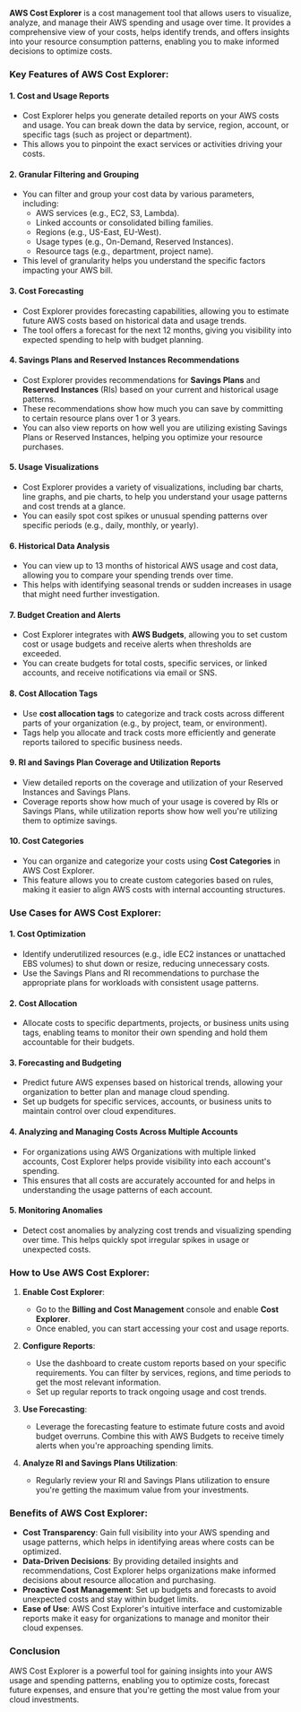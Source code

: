 **AWS Cost Explorer** is a cost management tool that allows users to visualize, analyze, and manage their AWS spending and usage over time. It provides a comprehensive view of your costs, helps identify trends, and offers insights into your resource consumption patterns, enabling you to make informed decisions to optimize costs.

### Key Features of AWS Cost Explorer:

#### 1. **Cost and Usage Reports**
   - Cost Explorer helps you generate detailed reports on your AWS costs and usage. You can break down the data by service, region, account, or specific tags (such as project or department).
   - This allows you to pinpoint the exact services or activities driving your costs.

#### 2. **Granular Filtering and Grouping**
   - You can filter and group your cost data by various parameters, including:
     - AWS services (e.g., EC2, S3, Lambda).
     - Linked accounts or consolidated billing families.
     - Regions (e.g., US-East, EU-West).
     - Usage types (e.g., On-Demand, Reserved Instances).
     - Resource tags (e.g., department, project name).
   - This level of granularity helps you understand the specific factors impacting your AWS bill.

#### 3. **Cost Forecasting**
   - Cost Explorer provides forecasting capabilities, allowing you to estimate future AWS costs based on historical data and usage trends.
   - The tool offers a forecast for the next 12 months, giving you visibility into expected spending to help with budget planning.

#### 4. **Savings Plans and Reserved Instances Recommendations**
   - Cost Explorer provides recommendations for **Savings Plans** and **Reserved Instances** (RIs) based on your current and historical usage patterns.
   - These recommendations show how much you can save by committing to certain resource plans over 1 or 3 years.
   - You can also view reports on how well you are utilizing existing Savings Plans or Reserved Instances, helping you optimize your resource purchases.

#### 5. **Usage Visualizations**
   - Cost Explorer provides a variety of visualizations, including bar charts, line graphs, and pie charts, to help you understand your usage patterns and cost trends at a glance.
   - You can easily spot cost spikes or unusual spending patterns over specific periods (e.g., daily, monthly, or yearly).

#### 6. **Historical Data Analysis**
   - You can view up to 13 months of historical AWS usage and cost data, allowing you to compare your spending trends over time.
   - This helps with identifying seasonal trends or sudden increases in usage that might need further investigation.

#### 7. **Budget Creation and Alerts**
   - Cost Explorer integrates with **AWS Budgets**, allowing you to set custom cost or usage budgets and receive alerts when thresholds are exceeded.
   - You can create budgets for total costs, specific services, or linked accounts, and receive notifications via email or SNS.

#### 8. **Cost Allocation Tags**
   - Use **cost allocation tags** to categorize and track costs across different parts of your organization (e.g., by project, team, or environment).
   - Tags help you allocate and track costs more efficiently and generate reports tailored to specific business needs.

#### 9. **RI and Savings Plan Coverage and Utilization Reports**
   - View detailed reports on the coverage and utilization of your Reserved Instances and Savings Plans.
   - Coverage reports show how much of your usage is covered by RIs or Savings Plans, while utilization reports show how well you're utilizing them to optimize savings.

#### 10. **Cost Categories**
   - You can organize and categorize your costs using **Cost Categories** in AWS Cost Explorer.
   - This feature allows you to create custom categories based on rules, making it easier to align AWS costs with internal accounting structures.

### Use Cases for AWS Cost Explorer:

#### 1. **Cost Optimization**
   - Identify underutilized resources (e.g., idle EC2 instances or unattached EBS volumes) to shut down or resize, reducing unnecessary costs.
   - Use the Savings Plans and RI recommendations to purchase the appropriate plans for workloads with consistent usage patterns.

#### 2. **Cost Allocation**
   - Allocate costs to specific departments, projects, or business units using tags, enabling teams to monitor their own spending and hold them accountable for their budgets.

#### 3. **Forecasting and Budgeting**
   - Predict future AWS expenses based on historical trends, allowing your organization to better plan and manage cloud spending.
   - Set up budgets for specific services, accounts, or business units to maintain control over cloud expenditures.

#### 4. **Analyzing and Managing Costs Across Multiple Accounts**
   - For organizations using AWS Organizations with multiple linked accounts, Cost Explorer helps provide visibility into each account's spending.
   - This ensures that all costs are accurately accounted for and helps in understanding the usage patterns of each account.

#### 5. **Monitoring Anomalies**
   - Detect cost anomalies by analyzing cost trends and visualizing spending over time. This helps quickly spot irregular spikes in usage or unexpected costs.

### How to Use AWS Cost Explorer:

1. **Enable Cost Explorer**: 
   - Go to the **Billing and Cost Management** console and enable **Cost Explorer**.
   - Once enabled, you can start accessing your cost and usage reports.

2. **Configure Reports**: 
   - Use the dashboard to create custom reports based on your specific requirements. You can filter by services, regions, and time periods to get the most relevant information.
   - Set up regular reports to track ongoing usage and cost trends.

3. **Use Forecasting**: 
   - Leverage the forecasting feature to estimate future costs and avoid budget overruns. Combine this with AWS Budgets to receive timely alerts when you're approaching spending limits.

4. **Analyze RI and Savings Plans Utilization**: 
   - Regularly review your RI and Savings Plans utilization to ensure you're getting the maximum value from your investments.

### Benefits of AWS Cost Explorer:

- **Cost Transparency**: Gain full visibility into your AWS spending and usage patterns, which helps in identifying areas where costs can be optimized.
- **Data-Driven Decisions**: By providing detailed insights and recommendations, Cost Explorer helps organizations make informed decisions about resource allocation and purchasing.
- **Proactive Cost Management**: Set up budgets and forecasts to avoid unexpected costs and stay within budget limits.
- **Ease of Use**: AWS Cost Explorer's intuitive interface and customizable reports make it easy for organizations to manage and monitor their cloud expenses.

### Conclusion
AWS Cost Explorer is a powerful tool for gaining insights into your AWS usage and spending patterns, enabling you to optimize costs, forecast future expenses, and ensure that you're getting the most value from your cloud investments.
